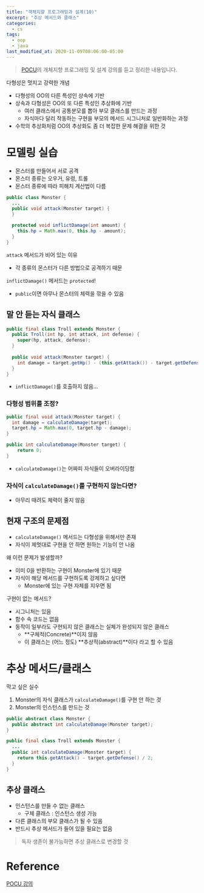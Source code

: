 ```yaml
---
title: "객체지향 프로그래밍과 설계(10)"
excerpt: "추상 메서드와 클래스"
categories:
  - cs
tags:
  - oop
  - java
last_modified_at: 2020-11-09T08:06:00-05:00
---
```

> [POCU](https://pocu.academy/ko/Courses/COMP2500)의 개체지향 프로그래밍 및 설계 강의를 듣고 정리한 내용입니다.

다형성은 멋지고 강력한 개념
- 다형성의 OO의 다른 특성인 상속에 기반
- 상속과 다형성은 OO의 또 다른 특성인 추상화에 기반
  - 여러 클래스에서 공통분모를 뽑아 부모 클래스를 만드는 과정
  - 자식마다 달리 작동하는 구현을 부모의 메서드 시그니처로 일반화하는 과정
- 수학의 추상화처럼 OO의 추상화도 좀 더 복잡한 문제 해결을 위한 것

# 모델링 실습
- 몬스터를 만들어서 서로 공격
- 몬스터 종류는 오우거, 유령, 트롤
- 몬스터 종류에 따라 피해치 계산법이 다름

```java
public class Monster {
  ...
  public void attack(Monster target) {
  }

  protected void inflictDamage(int amount) {
    this.hp = Math.max(0, this.hp - amount);
  }
}
```

`attack` 메서드가 비어 있는 이유
- 각 종류의 몬스터가 다른 방법으로 공격하기 때문

`inflictDamage()` 메서드는 `protected`!
- `public`이면 아무나 몬스터의 체력을 깎을 수 있음

## 말 안 듣는 자식 클래스

```java
public final class Troll extends Monster {
  public Troll(int hp, int attack, int defense) {
    super(hp, attack, defense);
  }
  
  public void attack(Monster target) {
    int damage = target.getHp() - (this.getAttack()) - target.getDefense() / 2);
  }
}
```
- `inflictDamage()`를 호출하지 않음...

### 다형성 범위를 조정?

```java
public final void attack(Monster target) {
  int damage = calculateDamage(target);
  target.hp = Math.max(0, target.hp - damage);
}

public int calculateDamage(Monster target) {
    return 0;
}
```
- `calculateDamage()`는 어짜피 자식들이 오버라이딩함

### 자식이 `calculateDamage()`를 구현하지 않는다면?
- 아무리 때려도 체력이 줄지 않음

## 현재 구조의 문제점
- `calculateDamage()` 메서드는 다형성을 위해서만 존재
- 자식이 제멋대로 구현을 안 하면 원하는 기능이 안 나옴

왜 이런 문제가 발생할까?
- 이미 0을 반환하는 구현이 Monster에 있기 때문
- 자식이 해당 메서드를 구현하도록 강제하고 싶다면
  - Monster에 있는 구현 자체를 지우면 됨

구현이 없는 메서드?
- 시그니처는 있음
- 함수 속 코드는 없음
- 동작이 일부라도 구현되지 않은 클래스는 실체가 완성되지 않은 클래스
  - **구체적(Concrete)**이지 않음
  - 이 클래스는 (어느 정도) **추상적(abstract)**이다 라고 할 수 있음

# 추상 메서드/클래스

막고 싶은 실수
1. Monster의 자식 클래스가 `calculateDamage()`를 구현 안 하는 것
2. Monster의 인스턴스를 만드는 것

```java
public abstract class Monster {
  public abstract int calculateDamage(Monster target);
}

public final class Troll extends Monster {
  ...
  public int calculateDamage(Monster target) {
    return this.getAttack() - target.getDefense() / 2;
  }
}
```

## 추상 클래스
- 인스턴스를 만들 수 없는 클래스
  - 구체 클래스 : 인스턴스 생성 가능
- 다른 클래스의 부모 클래스가 될 수 있음
- 반드시 추상 메서드가 들어 있을 필요는 없음

> 독자 생존이 불가능하면 추상 클래스로 변경할 것

# Reference
[POCU 강의](https://pocu.academy/ko/Courses/COMP2500)

